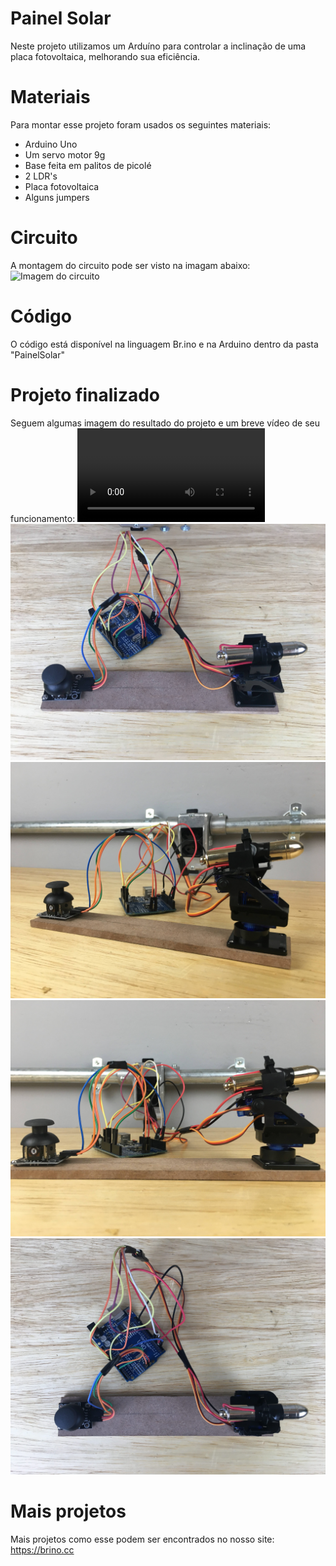 # Painel Solar
Neste projeto utilizamos um Arduíno para controlar a inclinação de uma placa fotovoltaica, melhorando sua eficiência.

# Materiais
Para montar esse projeto foram usados os seguintes materiais:

* Arduino Uno
* Um servo motor 9g
* Base feita em palitos de picolé
* 2 LDR's
* Placa fotovoltaica
* Alguns jumpers

# Circuito
A montagem do circuito pode ser visto na imagam abaixo:
![Imagem do circuito](https://github.com/BrinoOficial/PainelSolar/blob/master/PainelSolar_Circuito.png)

# Código
O código está disponível na linguagem Br.ino e na Arduino dentro da pasta "PainelSolar"

# Projeto finalizado
Seguem algumas imagem do resultado do projeto e um breve vídeo de seu funcionamento:
![Vídeo do projeto funcionando](https://github.com/BrinoOficial/PanTiltApontadorLaser/blob/master/Fotos/ProjetoFuncionando.mp4)
![Imagem do circuito](https://github.com/BrinoOficial/PanTiltApontadorLaser/blob/master/Fotos/IMG_5300.jpg)
![Imagem do circuito](https://github.com/BrinoOficial/PanTiltApontadorLaser/blob/master/Fotos/IMG_5301.jpg)
![Imagem do circuito](https://github.com/BrinoOficial/PanTiltApontadorLaser/blob/master/Fotos/IMG_5302.jpg)
![Imagem do circuito](https://github.com/BrinoOficial/PanTiltApontadorLaser/blob/master/Fotos/IMG_5303.jpg)

# Mais projetos
Mais projetos como esse podem ser encontrados no nosso site: https://brino.cc
